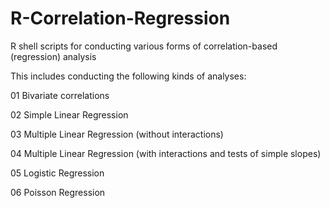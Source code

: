 # R-Correlation-Regression
R shell scripts for conducting various forms of correlation-based (regression) analysis

This includes conducting the following kinds of analyses:

01 Bivariate correlations

02 Simple Linear Regression

03 Multiple Linear Regression (without interactions)

04 Multiple Linear Regression (with interactions and tests of simple slopes)

05 Logistic Regression

06 Poisson Regression
